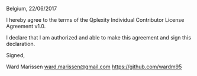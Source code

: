 Belgium, 22/06/2017

I hereby agree to the terms of the Qplexity Individual Contributor License
Agreement v1.0.

I declare that I am authorized and able to make this agreement and sign this
declaration.

Signed,

Ward Marissen ward.marissen@gmail.com https://github.com/wardm95
